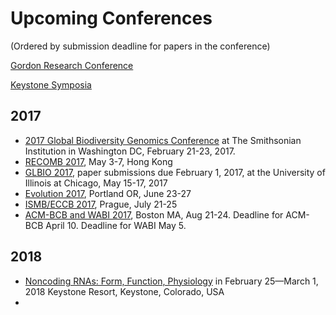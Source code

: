 # Upcoming Conferences

(Ordered by submission deadline for papers in the conference)

[Gordon Research Conference](https://www.grc.org/meetings.aspx?year=2018)

[Keystone Symposia](http://www.keystonesymposia.org/)


## 2017

+ [2017 Global Biodiversity Genomics Conference](http://www.biogenomics2017.org/) at The Smithsonian Institution in Washington DC, February 21-23, 2017.
+ [RECOMB 2017](http://cb.csail.mit.edu/cb/recomb2017/), May 3-7, Hong Kong
+ [GLBIO 2017](https://www.iscb.org/glbio2017), paper submissions due February 1, 2017, at the University of Illinois at Chicago, May 15-17, 2017
+ [Evolution 2017](http://www.evolutionmeetings.org/evolution-2017---portland-oregon.html), Portland OR, June 23-27
+ [ISMB/ECCB 2017](https://www.iscb.org/ismbeccb2017), Prague, July 21-25
+ [ACM-BCB and WABI 2017](http://acm-bcb.org/2017/index.php), Boston MA, Aug 21-24. Deadline for ACM-BCB April 10. Deadline for WABI May 5.

## 2018

+ [Noncoding RNAs: Form, Function, Physiology](http://www.keystonesymposia.org/index.cfm?e=web.Meeting.Program&meetingid=1540) in February 25—March 1, 2018
Keystone Resort, Keystone, Colorado, USA
+ 
